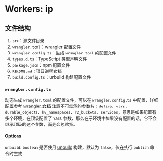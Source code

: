 # Workers: ip

## 文件结构

1. `src`：源文件目录
2. `wrangler.toml`：wrangler 配置文件
3. `wrangler.config.ts`：生成 `wrangler.toml` 的配置文件
4. `types.d.ts`：TypeScript 类型声明文件
5. `package.json`：npm 配置文件
6. `README.md`：项目说明文档
7. `build.config.ts`：unbuild 构建配置文件

### `wrangler.config.ts`

动态生成 `wrangler.toml` 的配置文件，可以在 `wrangler.config.ts` 中配置，详细配置参考 [wrangler 文档](https://developers.cloudflare.com/workers/wrangler/configuration)
注意不可继承的参数有：`define`、`vars`、`durable_objects`、`kv_namespaces`、`r2_buckets`、`services`，意思是如果配置有多个环境，在顶级配置了 vars 参数，那么在子环境中如果没有配置的话，它不会继承顶级的这个参数，而是会忽略掉。

#### Options

`unbuild`: `boolean` 是否使用 [unbuild](https://github.com/unjs/unbuild) 构建，默认为 `false`，仅在执行 `publish` 命令时生效
